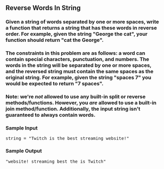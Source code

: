## Reverse Words In String

### Given a string of words separated by one or more spaces, write a function that returns a string that has these words in reverse order. For example, given the string <span>"George the cat"</span>, your function should return <span>"cat the George"</span>.

### The constraints in this problem are as follows: a word can contain special characters, punctuation, and numbers. The words in the string will be separated by one or more spaces, and the reversed string must contain the same spaces as the original string. For example, given the string <span>"spaces       7"</span> you would be expected to return <span>"7       spaces"</span>.

### Note: we're <b><i>not</i></b> allowed to use any built-in <span>split</span> or <span>reverse</span> methods/functions. However, you <b><i>are</i></b> allowed to use a built-in <span>join</span> method/function. Additionally, the input string isn't guaranteed to always contain words. 

<h3>Sample Input</h3>
<pre><span class="CodeEditor-promptParameter">string</span> = "Twitch is the best streaming website!"
</pre>

<h3>Sample Output</h3>
<pre>"website! streaming best the is Twitch"
</pre>
